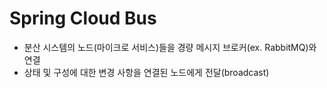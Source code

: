 # Spring Cloud Bus

- 분산 시스템의 노드(마이크로 서비스)들을 경량 메시지 브로커(ex. RabbitMQ)와 연결
- 상태 및 구성에 대한 변경 사항을 연결된 노드에게 전달(broadcast)
